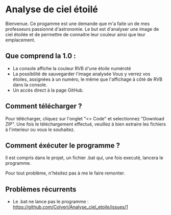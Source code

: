 # Analyse de ciel étoilé

Bienvenue. Ce progamme est une demande que m'a faite un de mes professeurs passionné d'astronomie.
Le but est d'analyser une image de ciel étoilée et de permettre de connaitre leur couleur ainsi que leur emplacement.

## Que comprend la 1.0 :

- La console affiche la couleur RVB d'une étoile numéroté
- La possibilité de sauvegarder l'image analysée
  Vous y verrez vos étoiles, assignées à un numéro, le même que l'affichage à côté de RVB dans la console.
- Un accès direct à la page GitHub.

## Comment télécharger ?

Pour télécharger, cliquez sur l'onglet "<> Code" et selectionnez "Download ZIP". Une fois le téléchargement effectué,
veuillez à bien extraire les fichiers à l'interieur ou vous le souhaitez.

## Comment éxécuter le programme ?

Il est compris dans le projet, un fichier .bat qui, une fois executé, lancera le programme.


Pour tout problème, n'hésitez pas à me le faire remonter.

## Problèmes récurrents

- Le .bat ne lance pas le programme : https://github.com/Colveri/Analyse_ciel_etoile/issues/1
